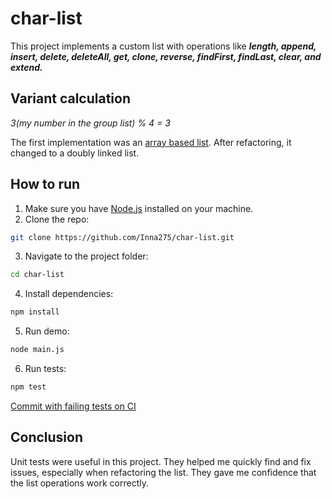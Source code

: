 # char-list

This project implements a custom list with operations like ***length, append, insert, delete, deleteAll, get, clone, reverse, findFirst, findLast, clear, and extend.***

## Variant calculation
*3(my number in the group list) % 4 = 3*

The first implementation was an [array based list](https://github.com/Inna275/char-list/tree/8ece01c31bdb96b5c55cb728da1db3dcd72dc09d). 
After refactoring, it changed to a doubly linked list.

## How to run
1. Make sure you have [Node.js](https://nodejs.org/) installed on your machine.
2. Clone the repo:
  ```bash
  git clone https://github.com/Inna275/char-list.git
  ```
3. Navigate to the project folder:
  ```bash
  cd char-list
  ```
4. Install dependencies:
  ```bash
  npm install
  ```
5. Run demo:
  ```bash
  node main.js
  ```
6. Run tests: 
  ```bash
  npm test
  ```
[Commit with failing tests on CI](https://github.com/Inna275/char-list/commit/7ad5b354601f628b583c655049931f0a6ce7a741)

## Conclusion
Unit tests were useful in this project. They helped me quickly find and fix issues, especially when refactoring the list. They gave me confidence that the list operations work correctly.
